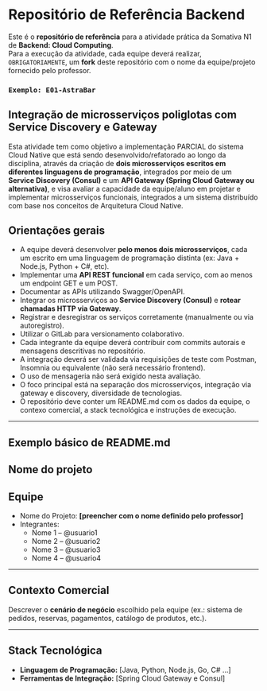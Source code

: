 # Repositório de Referência Backend

Este é o **repositório de referência** para a atividade prática da Somativa N1 de **Backend: Cloud Computing**.  
Para a execução da atividade, cada equipe deverá realizar, `OBRIGATORIAMENTE`, um **fork** deste repositório com o nome da equipe/projeto fornecido pelo professor.

### `Exemplo: E01-AstraBar`

## Integração de microsserviços poliglotas com Service Discovery e Gateway

Esta atividade tem como objetivo a implementação PARCIAL do sistema Cloud Native que está sendo desenvolvido/refatorado ao longo da disciplina, através da criação de **dois microsserviços escritos em diferentes linguagens de programação**, integrados por meio de um **Service Discovery (Consul)** e um **API Gateway (Spring Cloud Gateway ou alternativa)**, e visa avaliar a capacidade da equipe/aluno em projetar e implementar microsserviços funcionais, integrados a um sistema distribuído com base nos conceitos de Arquitetura Cloud Native.

## Orientações gerais

- A equipe deverá desenvolver **pelo menos dois microsserviços**, cada um escrito em uma linguagem de programação distinta (ex: Java + Node.js, Python + C#, etc).
- Implementar uma **API REST funcional** em cada serviço, com ao menos um endpoint GET e um POST.
- Documentar as APIs utilizando Swagger/OpenAPI.
- Integrar os microsserviços ao **Service Discovery (Consul)** e **rotear chamadas HTTP via Gateway**.
- Registrar e desregistrar os serviços corretamente (manualmente ou via autoregistro).
- Utilizar o GitLab para versionamento colaborativo.
- Cada integrante da equipe deverá contribuir com commits autorais e mensagens descritivas no repositório.
- A integração deverá ser validada via requisições de teste com Postman, Insomnia ou equivalente (não será necessário frontend).
- O uso de mensageria não será exigido nesta avaliação.
- O foco principal está na separação dos microsserviços, integração via gateway e discovery, diversidade de tecnologias.
- O repositório deve conter um README.md com os dados da equipe, o contexo comercial, a stack tecnológica e instruções de execução.

---
## Exemplo básico de README.md

## Nome do projeto

## Equipe

- Nome do Projeto: **[preencher com o nome definido pelo professor]**  
- Integrantes:
  - Nome 1 – @usuario1
  - Nome 2 – @usuario2
  - Nome 3 – @usuario3
  - Nome 4 – @usuario4
---

## Contexto Comercial

Descrever o **cenário de negócio** escolhido pela equipe (ex.: sistema de pedidos, reservas, pagamentos, catálogo de produtos, etc.).

---

## Stack Tecnológica

- **Linguagem de Programação:** [Java, Python, Node.js, Go, C# …]  
- **Ferramentas de Integração:** [Spring Cloud Gateway e Consul]  
